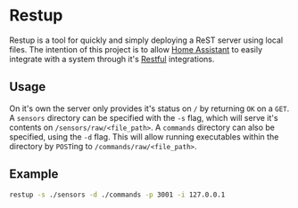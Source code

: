# Restup

Restup is a tool for quickly and simply deploying a ReST server using local files. The intention of this project is to allow [Home Assistant](https://www.home-assistant.io/) to easily integrate with a system through it's [Restful](https://www.home-assistant.io/integrations/rest/) integrations.

## Usage

On it's own the server only provides it's status on `/` by returning `OK` on a `GET`. A `sensors` directory can be specified with the `-s` flag, which will serve it's contents on `/sensors/raw/<file_path>`. A `commands` directory can also be specified, using the `-d` flag. This will allow running executables within the directory by `POST`ing to `/commands/raw/<file_path>`.

## Example

```bash
restup -s ./sensors -d ./commands -p 3001 -i 127.0.0.1
```
